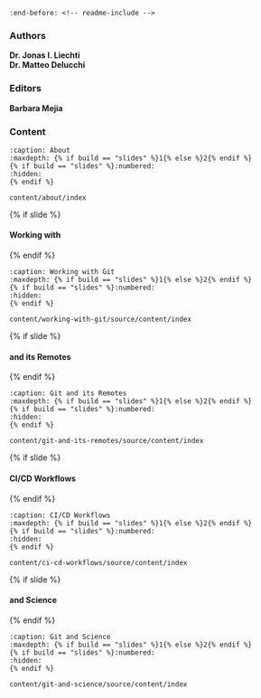```{include} ../README.md
:end-before: <!-- readme-include -->
```

### Authors

**Dr. Jonas I. Liechti**  
**Dr. Matteo Delucchi**  


### Editors

**Barbara Mejia**

### Content

```{toctree}
:caption: About
:maxdepth: {% if build == "slides" %}1{% else %}2{% endif %}
{% if build == "slides" %}:numbered:
:hidden:
{% endif %}

content/about/index
```

{% if slide %}
#### Working with <i class="fab fa-git"></i>
{% endif %}
```{toctree}
:caption: Working with Git
:maxdepth: {% if build == "slides" %}1{% else %}2{% endif %}
{% if build == "slides" %}:numbered:
:hidden:
{% endif %}

content/working-with-git/source/content/index
```

{% if slide %}
#### <i class="fab fa-git"></i> and its Remotes
{% endif %}
```{toctree}
:caption: Git and its Remotes
:maxdepth: {% if build == "slides" %}1{% else %}2{% endif %}
{% if build == "slides" %}:numbered:
:hidden:
{% endif %}

content/git-and-its-remotes/source/content/index
```

{% if slide %}
#### CI/CD Workflows
{% endif %}
```{toctree}
:caption: CI/CD Workflows
:maxdepth: {% if build == "slides" %}1{% else %}2{% endif %}
{% if build == "slides" %}:numbered:
:hidden:
{% endif %}

content/ci-cd-workflows/source/content/index
```

{% if slide %}
#### <i class="fab fa-git"></i> and Science
{% endif %}
```{toctree}
:caption: Git and Science
:maxdepth: {% if build == "slides" %}1{% else %}2{% endif %}
{% if build == "slides" %}:numbered:
:hidden:
{% endif %}

content/git-and-science/source/content/index
```
